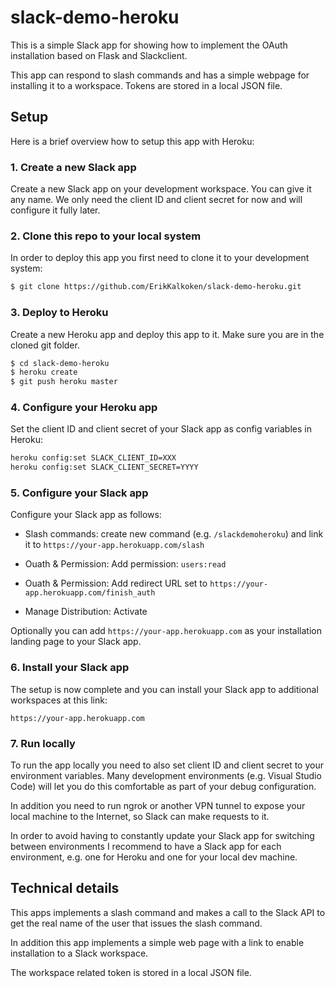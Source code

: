 # slack-demo-heroku

This is a simple Slack app for showing how to implement the OAuth installation based on Flask and Slackclient.

This app can respond to slash commands and has a simple webpage for installing it to a workspace. Tokens are stored in a local JSON file.

## Setup

Here is a brief overview how to setup this app with Heroku:

### 1. Create a new Slack app

Create a new Slack app on your development workspace. You can give it any name. We only need the client ID and client secret for now and will configure it fully later.

### 2. Clone this repo to your local system

In order to deploy this app you first need to clone it to your development system:

```bash
$ git clone https://github.com/ErikKalkoken/slack-demo-heroku.git
```

### 3. Deploy to Heroku

Create a new Heroku app and deploy this app to it. Make sure you are in the cloned git folder.

```bash
$ cd slack-demo-heroku
$ heroku create
$ git push heroku master

```

### 4. Configure your Heroku app

Set the client ID and client secret of your Slack app as config variables in Heroku:

```bash
heroku config:set SLACK_CLIENT_ID=XXX
heroku config:set SLACK_CLIENT_SECRET=YYYY
```

### 5. Configure your Slack app

Configure your Slack app as follows:

- Slash commands: create new command (e.g. `/slackdemoheroku`) and link it to `https://your-app.herokuapp.com/slash`

- Ouath & Permission: Add permission: `users:read`

- Ouath & Permission: Add redirect URL set to `https://your-app.herokuapp.com/finish_auth`

- Manage Distribution: Activate

Optionally you can add `https://your-app.herokuapp.com` as your installation landing page to your Slack app.

### 6. Install your Slack app

The setup is now complete and you can install your Slack app to additional workspaces at this link: 

```
https://your-app.herokuapp.com
```

### 7. Run locally

To run the app locally you need to also set client ID and client secret to your environment variables. Many development environments (e.g. Visual Studio Code) will let you do this comfortable as part of your debug configuration.

In addition you need to run ngrok or another VPN tunnel to expose your local machine to the Internet, so Slack can make requests to it.

In order to avoid having to constantly update your Slack app for switching between environments I recommend to have a Slack app for each environment, e.g. one for Heroku and one for your local dev machine.

## Technical details

This apps implements a slash command and makes a call to the Slack API to get the real name of the user that issues the slash command.

In addition this app implements a simple web page with a link to enable installation to a Slack workspace.

The workspace related token is stored in a local JSON file.
